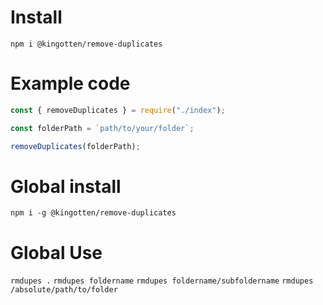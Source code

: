 # Install
`npm i @kingotten/remove-duplicates`

# Example code
```js
const { removeDuplicates } = require("./index");

const folderPath = `path/to/your/folder`;

removeDuplicates(folderPath);
```

# Global install

`npm i -g @kingotten/remove-duplicates`

# Global Use
`rmdupes .`
`rmdupes foldername`
`rmdupes foldername/subfoldername`
`rmdupes /absolute/path/to/folder`